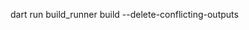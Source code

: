 [//]: # (run below command when created a new service or used)

dart run build_runner build --delete-conflicting-outputs